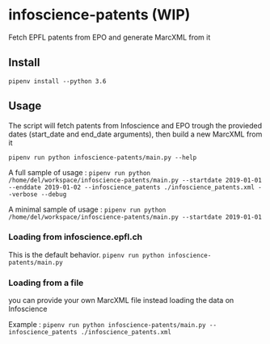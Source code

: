 # infoscience-patents (WIP)

Fetch EPFL patents from EPO and generate MarcXML from it

## Install

`pipenv install --python 3.6`

## Usage

The script will fetch patents from Infoscience and EPO trough the provieded dates (start_date and end_date arguments), then build a new MarcXML from it

`pipenv run python infoscience-patents/main.py --help`

A full sample of usage :
`pipenv run python /home/del/workspace/infoscience-patents/main.py --startdate 2019-01-01 --enddate 2019-01-02 --infoscience_patents ./infoscience_patents.xml --verbose --debug`

A minimal sample of usage :
`pipenv run python /home/del/workspace/infoscience-patents/main.py --startdate 2019-01-01`

### Loading from infoscience.epfl.ch

This is the default behavior.
`pipenv run python infoscience-patents/main.py`

### Loading from a file

you can provide your own MarcXML file instead loading the data on Infoscience

Example :
`pipenv run python infoscience-patents/main.py --infoscience_patents ./infoscience_patents.xml`
